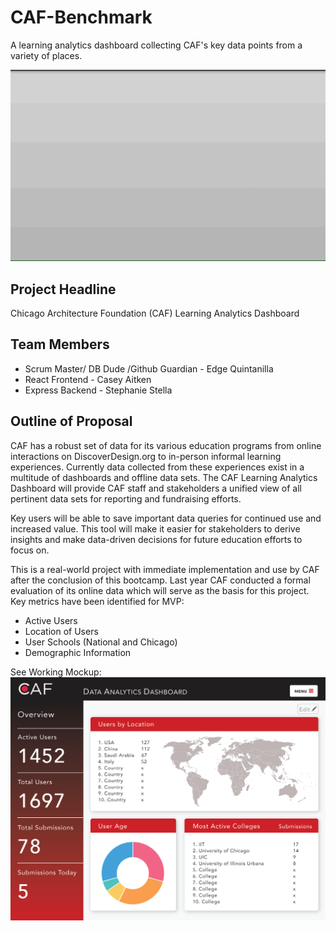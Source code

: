 # CAF-Benchmark
A learning analytics dashboard collecting CAF's key data points from a variety of places.

![CAF.gif](./docs/CAF.gif)

## Project Headline
Chicago Architecture Foundation (CAF) Learning Analytics Dashboard

## Team Members
* Scrum Master/ DB Dude /Github Guardian - Edge Quintanilla
* React Frontend - Casey Aitken
* Express Backend - Stephanie Stella

## Outline of Proposal
CAF has a robust set of data for its various education programs from online interactions on DiscoverDesign.org to in-person informal learning experiences. Currently data collected from these experiences exist in a multitude of dashboards and offline data sets. The CAF Learning Analytics Dashboard will provide CAF staff and stakeholders a unified view of all pertinent data sets for reporting and fundraising efforts. 

Key users will be able to save important data queries for continued use and increased value. This tool will make it easier for stakeholders to derive insights and make data-driven decisions for future education efforts to focus on. 

This is a real-world project with immediate implementation and use by CAF after the conclusion of this bootcamp. Last year CAF conducted a formal evaluation of its online data which will serve as the basis for this project. Key metrics have been identified for MVP:  

* Active Users 
* Location of Users
* User Schools (National and Chicago)
* Demographic Information


See Working Mockup:
![working mockup](./mockups/CAF-analytics-mockup.png)
